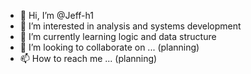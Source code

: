 - 👋 Hi, I’m @Jeff-h1
- 👀 I’m interested in analysis and systems development
- 🌱 I’m currently learning logic and data structure 
- 💞️ I’m looking to collaborate on ... (planning)
- 📫 How to reach me ... (planning)

<!---
Jeff-h1/Jeff-h1 is a ✨ special ✨ repository because its `README.md` (this file) appears on your GitHub profile.
You can click the Preview link to take a look at your changes.
--->
